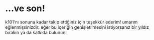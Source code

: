 # ...ve son! 
k101'nı sonuna kadar takip ettiğiniz için teşekkür ederim! umarım eğlenmişsinizdir. 
eğer bu içeriğin genişletilmesini istiyorsanız bir yıldız bırakın ya da katkıda bulunun!
